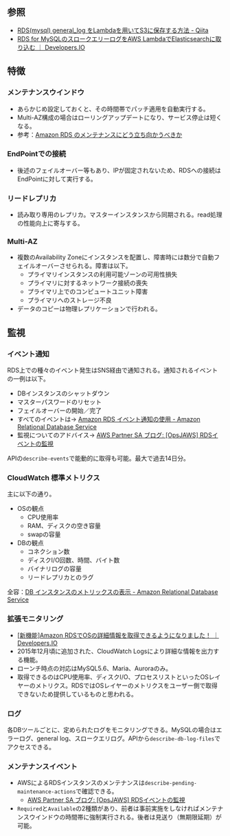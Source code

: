 参照
----

* [RDS(mysql) general_log をLambdaを用いてS3に保存する方法 - Qiita](http://qiita.com/rev4t/items/cc539bb6083a7d9bda8e)
* [RDS for MySQLのスロークエリーログをAWS LambdaでElasticsearchに取り込む ｜ Developers.IO](http://dev.classmethod.jp/cloud/aws/rds-mysql-slowquerylog-to-es/)

特徴
----

### メンテナンスウインドウ

* あらかじめ設定しておくと、その時間帯でパッチ適用を自動実行する。
* Multi-AZ構成の場合はローリングアップデートになり、サービス停止は短くなる。
* 参考：[Amazon RDS のメンテナンスにどう立ち向かうべきか](https://blog.manabusakai.com/2016/01/rds-maintenance/)

### EndPointでの接続

* 後述のフェイルオーバー等もあり、IPが固定されないため、RDSへの接続はEndPointに対して実行する。

### リードレプリカ

* 読み取り専用のレプリカ。マスターインスタンスから同期される。read処理の性能向上に寄与する。

### Multi-AZ

* 複数のAvailability Zoneにインスタンスを配置し、障害時には数分で自動フェイルオーバーさせられる。障害は以下。
  * プライマリインスタンスの利用可能ゾーンの可用性損失
  * プライマリに対するネットワーク接続の喪失
  * プライマリ上でのコンピュートユニット障害
  * プライマリへのストレージ不良
* データのコピーは物理レプリケーションで行われる。

監視
----

### イベント通知

RDS上での種々のイベント発生はSNS経由で通知される。通知されるイベントの一例は以下。

* DBインスタンスのシャットダウン
* マスターパスワードのリセット
* フェイルオーバーの開始／完了
* すべてのイベントは→ [Amazon RDS イベント通知の使用 - Amazon Relational Database Service](http://docs.aws.amazon.com/ja_jp/AmazonRDS/latest/UserGuide/USER_Events.html)
* 監視についてのアドバイス→ [AWS Partner SA ブログ: [OpsJAWS] RDSイベントの監視](http://aws.typepad.com/aws_partner_sa/2015/05/aws-ops-monitoring-rdsevents-1.html)

APIの`describe-events`で能動的に取得も可能。最大で過去14日分。

### CloudWatch 標準メトリクス

主に以下の通り。

* OSの観点
  * CPU使用率
  * RAM、ディスクの空き容量
  * swapの容量
* DBの観点
  * コネクション数
  * ディスクI/O回数、時間、バイト数
  * バイナリログの容量
  * リードレプリカとのラグ

全容：[DB インスタンスのメトリックスの表示 - Amazon Relational Database Service](http://docs.aws.amazon.com/ja_jp/AmazonRDS/latest/UserGuide/USER_Monitoring.html)

### 拡張モニタリング

* [[新機能]Amazon RDSでOSの詳細情報を取得できるようになりました！ ｜ Developers.IO](http://dev.classmethod.jp/cloud/aws/rds-enhanced-monitoring/)
* 2015年12月頃に追加された、CloudWatch Logsにより詳細な情報を出力する機能。
* ローンチ時点の対応はMySQL5.6、Maria、Auroraのみ。
* 取得できるのはCPU使用率、ディスクI/O、プロセスリストといったOSレイヤーのメトリクス。RDSではOSレイヤーのメトリクスをユーザー側で取得できないため提供しているものと思われる。

### ログ

各DBツールごとに、定められたログをモニタリングできる。MySQLの場合はエラーログ、general log、スロークエリログ。APIから`describe-db-log-files`でアクセスできる。

### メンテナンスイベント

* AWSによるRDSインスタンスのメンテナンスは`describe-pending-maintenance-actions`で確認できる。
  * [AWS Partner SA ブログ: [OpsJAWS] RDSイベントの監視](http://aws.typepad.com/aws_partner_sa/2015/05/aws-ops-monitoring-rdsevents-1.html)
* `Required`と`Available`の2種類があり、前者は事前実施をしなければメンテナンスウインドウの時間帯に強制実行される。後者は見送り（無期限延期）が可能。
